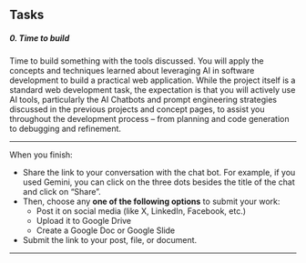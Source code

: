 ## Tasks

##### 0\. Time to build

Time to build something with the tools discussed. You will apply the concepts and techniques learned about leveraging AI in software development to build a practical web application. While the project itself is a standard web development task, the expectation is that you will actively use AI tools, particularly the AI Chatbots and prompt engineering strategies discussed in the previous projects and concept pages, to assist you throughout the development process – from planning and code generation to debugging and refinement.

---

When you finish:

- Share the link to your conversation with the chat bot. For example, if you used Gemini, you can click on the three dots besides the title of the chat and click on “Share”.
- Then, choose any **one of the following options** to submit your work:
  - Post it on social media (like X, LinkedIn, Facebook, etc.)
  - Upload it to Google Drive
  - Create a Google Doc or Google Slide
- Submit the link to your post, file, or document.

---
